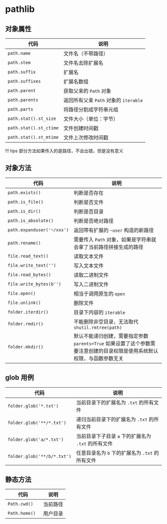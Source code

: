 # pathlib


## 对象属性


| 代码                   | 说明                                  |
| ---------------------- | ------------------------------------- |
| `path.name`            | 文件名（不带路径）                    |
| `path.stem`            | 文件名去除扩展名                      |
| `path.suffix`          | 扩展名                                |
| `path.suffixes`        | 扩展名数组                            |
| `path.parent`          | 获取父亲的 `Path` 对象                |
| `path.parents`         | 返回所有父亲 `Path` 对象的 `iterable` |
| `path.parts`           | 将路径分割成字符串元组                |
| `path.stat().st_size`  | 文件大小（单位：字节）                |
| `path.stat().st_ctime` | 文件创建时间戳                        |
| `path.stat().st_mtime` | 文件上次修改时间戳                    |

!!! tips
    部分方法如果传入的是路径，不会出错，但是没有意义


## 对象方法

| 代码                       | 说明                                                                                                                     |
| -------------------------- | ------------------------------------------------------------------------------------------------------------------------ |
| `path.exists()`            | 判断是否存在                                                                                                             |
| `path.is_file()`           | 判断是否文件                                                                                                             |
| `path.is_dir()`            | 判断是否目录                                                                                                             |
| `path.is_absolute()`       | 判断是否绝对路径                                                                                                         |
| `path.expanduser('~/xxx')` | 返回带有扩展的 `~user` 构造的新路径                                                                                      |
| `path.rename()`            | 需要传入 `Path` 对象，如果是字符串就会拿了当前路径拼接生成的路径                                                         |
| `file.read_text()`         | 读取文本文件                                                                                                             |
| `file.write_text('')`      | 写入文本文件                                                                                                             |
| `file.read_bytes()`        | 读取二进制文件                                                                                                           |
| `file.write_bytes(b'')`    | 写入二进制文件                                                                                                           |
| `file.open()`              | 相当于调用原生的 `open`                                                                                                  |
| `file.unlink()`            | 删除文件                                                                                                                 |
| `folder.iterdir()`         | 目录下内容的 `iterable`                                                                                                  |
| `folder.rmdir()`           | 不能删除非空目录，无法取代 `shutil.rmtree(path)`                                                                         |
| `folder.mkdir()`           | 默认不能递归创建，需要指定参数 `parents=True` 如果设置了这个参数需要注意创建的目录权限是使用系统默认权限，与函数参数无关 |


## glob 用例
| 代码                        | 说明                                                |
| --------------------------- | --------------------------------------------------- |
| `folder.glob('*.txt')`      | 当前目录下的扩展名为 `.txt` 的所有文件              |
| `folder.glob('**/*.txt')`   | 递归当前目录下的扩展名为 `.txt` 的所有文件          |
| `folder.glob('a/*.txt')`    | 当前目录下子目录 `a` 下的扩展名为 `.txt` 的所有文件 |
| `folder.glob('**/b/*.txt')` | 任意目录名为 `b` 下的扩展名为 `.txt` 的所有文件     |


## 静态方法

| 代码           | 说明     |
| -------------- | -------- |
| `Path.cwd() `  | 当前路径 |
| `Path.home() ` | 用户目录 |

